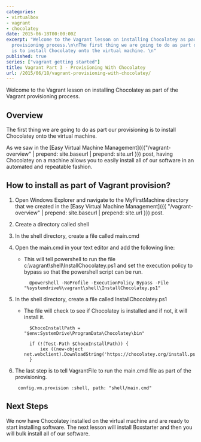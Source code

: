 ```yaml
---
categories:
- virtualbox
- vagrant
- chocolatey
date: 2015-06-18T00:00:00Z
excerpt: "Welcome to the Vagrant lesson on installing Chocolatey as part of the Vagrant
  provisioning process.\n\nThe first thing we are going to do as part our provisioning
  is to install Chocolatey onto the virtual machine. \n"
published: true
series: ["vagrant getting started"]
title: Vagrant Part 3 - Provisioning With Chocolatey
url: /2015/06/18/vagrant-provisioning-with-chocolatey/
---
```


Welcome to the Vagrant lesson on installing Chocolatey as part of the Vagrant provisioning process.




## Overview

The first thing we are going to do as part our provisioning is to install Chocolatey onto the virtual machine. 

As we saw in the [Easy Virtual Machine Management]({{"/vagrant-overview" | prepend: site.baseurl | prepend: site.url }}) post, having Chocolatey on a machine allows you to easily install all of our software in an automated and repeatable fashion.

## How to install as part of Vagrant provision?

1. Open Windows Explorer and navigate to the MyFirstMachine directory that we created in the [Easy Virtual Machine Management]({{ "/vagrant-overview" | prepend: site.baseurl | prepend: site.url }}) post.
1. Create a directory called shell
1. In the shell directory, create a file called main.cmd
1. Open the main.cmd in your text editor and add the following line:
	* This will tell powershell to run the file c:\vagrant\shell\InstallChocolatey.ps1 and set the execution policy to bypass so that the powershell script can be run.  

			@powershell -NoProfile -ExecutionPolicy Bypass -File "%systemdrive%\vagrant\shell\InstallChocolatey.ps1"
	 
1. In the shell directory, create a file called InstallChocolatey.ps1
	* The file will check to see if Chocolatey is installed and if not, it will install it.
	 
			$ChocoInstallPath = "$env:SystemDrive\ProgramData\Chocolatey\bin"
						
			if (!(Test-Path $ChocoInstallPath)) {
			    iex ((new-object net.webclient).DownloadString('https://chocolatey.org/install.ps1'))
			}

1. The last step is to tell VagrantFile to run the main.cmd file as part of the provisioning.
  	
	  	config.vm.provision :shell, path: "shell/main.cmd"

## Next Steps

We now have Chocolatey installed on the virtual machine and are ready to start installing software.  The next lesson will install Boxstarter and then you will bulk install all of our software.   

